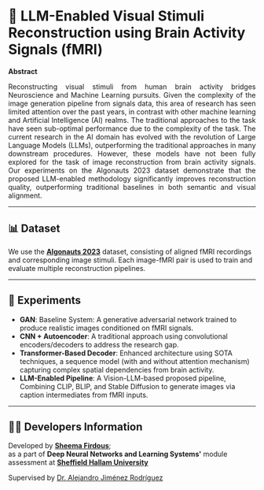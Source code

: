# 🧠 LLM-Enabled Visual Stimuli Reconstruction using Brain Activity Signals (fMRI)

**Abstract**  
<p align="justify">Reconstructing visual stimuli from human brain activity bridges Neuroscience and Machine Learning pursuits. Given the complexity of the image generation pipeline from signals data, this area of research has seen limited attention over the past years, in contrast with other machine learning and Artificial Intelligence (AI) realms. The traditional approaches to the task have seen sub-optimal performance due to the complexity of the task. The current research in the AI domain has evolved with the revolution of Large Language Models (LLMs), outperforming the traditional approaches in many downstream procedures. However, these models have not been fully explored for the task of image reconstruction from brain activity signals. Our experiments on the Algonauts 2023 dataset demonstrate that the proposed LLM-enabled methodology significantly improves reconstruction quality, outperforming traditional baselines in both semantic and visual alignment.
</p>

---

## 📊 Dataset

We use the **[Algonauts 2023](http://algonauts.csail.mit.edu/challenge.html)** dataset, consisting of aligned fMRI recordings and corresponding image stimuli. Each image-fMRI pair is used to train and evaluate multiple reconstruction pipelines.

---

## 🧠 Experiments

- **GAN**: Baseline System: A generative adversarial network trained to produce realistic images conditioned on fMRI signals.
- **CNN + Autoencoder**: A traditional approach using convolutional encoders/decoders to address the research gap.
- **Transformer-Based Decoder**: Enhanced architecture using SOTA techniques, a sequence model (with and without attention mechanism) capturing complex spatial dependencies from brain activity.
- **LLM-Enabled Pipeline**: A Vision-LLM-based proposed pipeline, Combining CLIP, BLIP, and Stable Diffusion to generate images via caption intermediates from fMRI inputs.

---
## 👩‍💻 Developers Information

Developed by **[Sheema Firdous](https://www.linkedin.com/in/sheema-firdous-67b9b8181/)**;  
as a part of **Deep Neural Networks and Learning Systems'** module assessment  at **[Sheffield Hallam University](https://www.shu.ac.uk/)**

Supervised by [Dr. Alejandro Jiménez Rodríguez](https://www.linkedin.com/in/aljiro/)
